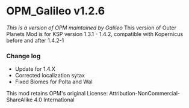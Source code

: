# OPM_Galileo v1.2.6
_This is a version of OPM maintained by Galileo_
This version of Outer Planets Mod is for KSP version 1.3.1 - 1.4.2, compatible with Kopernicus before and after 1.4.2-1

### Change log
* Update for 1.4.X
* Corrected localization sytax
* Fixed Biomes for Polta and Wal


This mod retains OPM's original License: Attribution-NonCommercial-ShareAlike 4.0 International
